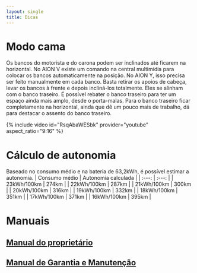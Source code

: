 ```yaml
---
layout: single
title: Dicas
---
```


# Modo cama
Os bancos do motorista e do carona podem ser inclinados até ficarem na horizontal. No AION V existe um comando na central multimídia para colocar os bancos automaticamente na posição. No AION Y, isso precisa ser feito manualmente em cada banco. Basta retirar os apoios de cabeça, levar os bancos à frente e depois incliná-los totalmente. Eles se alinham com o banco traseiro. É possível rebater o banco traseiro para ter um espaço ainda mais amplo, desde o porta-malas. Para o banco traseiro ficar completamente na horizontal, ainda que dê um pouco mais de trabalho, dá para destacar o assento do banco traseiro.

{% include video id="RsqAbaWESbk" provider="youtube" aspect_ratio="9:16" %}

# Cálculo de autonomia
Baseado no consumo médio e na bateria de 63,2kWh, é possível estimar a autonomia.
| Consumo médio | Autonomia calculada |
| :---: | :---: |
| 23kWh/100km | 274km |
| 22kWh/100km | 287km |
| 21kWh/100km | 300km |
| 20kWh/100km | 316km |
| 19kWh/100km | 332km |
| 18kWh/100km | 351km |
| 17kWh/100km | 371km |
| 16kWh/100km | 395km |

# Manuais
## [Manual do proprietário](https://sg-www-resouce-cdn.gacgroup.com/user_manual/aion-y/%5Bpt-br%5DAION_Y-Owners_Manual-LHD.pdf)
## [Manual de Garantia e Manutenção](https://br-www-resouce-cdn.gacgroup.com/static/BR/platform/language/common/202506/1749088090912-AIONYManualdegarantiaemanuten%C3%A7%C3%A3o.pdf)
